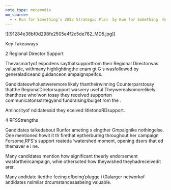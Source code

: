 ```yaml
---
note_type: metamedia
mm_source:
  - - Run for Something’s 2023 Strategic Plan  by Run for Something  Run for Something  Medium.md
---
```


![[91284e36bf0d298fe2505e4f2c5de762_MD5.jpg]]

Key Takeaways

2 Regional Director Support

Thevasmartyof espodens
saythatsupportfrom their
Regional Directorwas valuable,
withmany highlightingthe
enam gt G s
wasfollowed by generaladiceand
guidanceon ampaignspeifcs.

Gandidateswholustweremore
likely thantheirwinning
Counterparstosay thatthe
RegionalDiretorsupport wasvery
useful Theywerealsomorelikely
thanthose who'won tosay they
received supporton
communicatonsstrtegyand
fundraising/buiget rom the .

Aminorityof ndidatessid they
eceived litletonoRDsupport.

4 RFSStrengths

Gandidates talkedabout Runfor
ameting s elngther
Gmpaignike nothingelse. One
mentioned howit it th firethat
eptherburing throughout her
campaign Forsome,RFS's support
reateda ‘watershed moment,
opening dsors that ed themaver
e i ne.

Many candidates mention how
significant theerly endorsement
wasfortheircampaign, whie
othersoted how theywished
theyhadreceivedit arer.

Many andidate itedthe feeing
ofbeing‘plugge i t0alarger
networkof andidates nsimilar
drcumstancesasbeing valuable.

